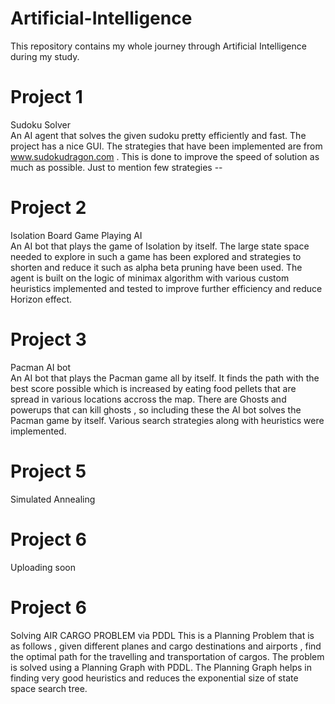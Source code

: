 # Artificial-Intelligence<br>
This repository contains my whole journey through Artificial Intelligence during my study.<br>

# Project 1

Sudoku Solver<br>
An AI agent that solves the given sudoku pretty efficiently and fast. The project has a nice GUI. The strategies that have been implemented are from www.sudokudragon.com . This is done to improve the speed of solution as much as possible. Just to mention few strategies -- 

# Project 2

Isolation Board Game Playing AI<br>
An AI bot that plays the game of Isolation by itself. The large state space needed to explore in such a game has been explored and strategies to shorten and reduce it such as alpha beta pruning have been used. The agent is built on the logic of minimax algorithm with various custom heuristics implemented and tested to improve further efficiency and reduce Horizon effect.

# Project 3

Pacman AI bot<br>
An AI bot that plays the Pacman game all by itself. It finds the path with the best score possible which is increased by eating food pellets that are spread in various locations accross the map. There are Ghosts and powerups that can kill ghosts , so including these the AI bot solves the Pacman game by itself.
Various search strategies along with heuristics were implemented.

# Project 5 
Simulated Annealing

# Project 6
Uploading soon

# Project 6

Solving AIR CARGO PROBLEM via PDDL
This is a Planning Problem that is as follows , given different planes and cargo destinations and airports , find the optimal path for the travelling and transportation of cargos.
The problem is solved using a Planning Graph with PDDL. The Planning Graph helps in finding very good heuristics and reduces the exponential size of state space search tree.


